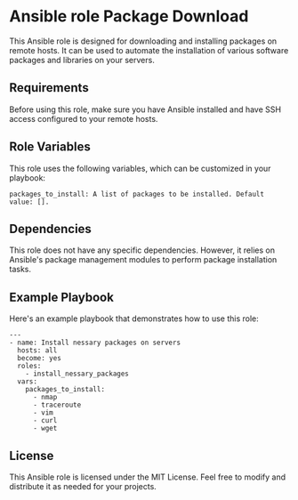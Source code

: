 Ansible role Package Download
=========



This Ansible role is designed for downloading and installing packages on remote hosts. It can be used to automate the installation of various software packages and libraries on your servers.

Requirements
------------

Before using this role, make sure you have Ansible installed and have SSH access configured to your remote hosts.

Role Variables
--------------

This role uses the following variables, which can be customized in your playbook:

    packages_to_install: A list of packages to be installed. Default value: [].

Dependencies
------------

This role does not have any specific dependencies. However, it relies on Ansible's package management modules to perform package installation tasks.

Example Playbook
----------------

Here's an example playbook that demonstrates how to use this role:

```
---
- name: Install nessary packages on servers
  hosts: all
  become: yes
  roles: 
    - install_nessary_packages
  vars:
    packages_to_install:
      - nmap
      - traceroute
      - vim
      - curl
      - wget

```

License
-------
This Ansible role is licensed under the MIT License. Feel free to modify and distribute it as needed for your projects.
